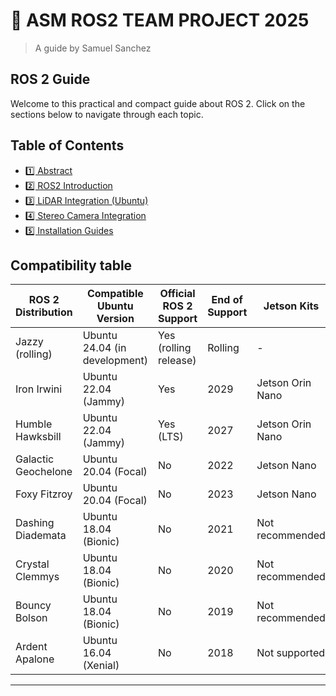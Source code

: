 
# 🤖 ASM ROS2 TEAM PROJECT 2025
> A guide by Samuel Sanchez
##  ROS 2 Guide

Welcome to this practical and compact guide about ROS 2. Click on the sections below to navigate through each topic.

## Table of Contents

- [1️⃣ Abstract](01_abstract.md)
- [2️⃣ ROS2 Introduction](02_ros_intro.md)
- [3️⃣ LiDAR Integration (Ubuntu)](03_lidar.md)
- [4️⃣ Stereo Camera Integration](04_stereo_cam.md)
- [5️⃣ Installation Guides](05_installations.md)


## Compatibility table

| ROS 2 Distribution     | Compatible Ubuntu Version          | Official ROS 2 Support | End of Support | Jetson Kits        | MATLAB         |
|------------------------|------------------------------------|------------------------|----------------|--------------------|----------------|
| Jazzy (rolling)        | Ubuntu 24.04 (in development)      | Yes (rolling release) | Rolling        | -                  | Not yet        |
| Iron Irwini            | Ubuntu 22.04 (Jammy)               | Yes                   | 2029           | Jetson Orin Nano   | Planned/Partial|
| Humble Hawksbill       | Ubuntu 22.04 (Jammy)               | Yes (LTS)             | 2027           | Jetson Orin Nano   | Yes            |
| Galactic Geochelone    | Ubuntu 20.04 (Focal)               | No                    | 2022           | Jetson Nano        | Yes            |
| Foxy Fitzroy           | Ubuntu 20.04 (Focal)               | No                    | 2023           | Jetson Nano        | Yes            |
| Dashing Diademata      | Ubuntu 18.04 (Bionic)              | No                    | 2021           | Not recommended    | Legacy         |
| Crystal Clemmys        | Ubuntu 18.04 (Bionic)              | No                    | 2020           | Not recommended    | No             |
| Bouncy Bolson          | Ubuntu 18.04 (Bionic)              | No                    | 2019           | Not recommended    | No             |
| Ardent Apalone         | Ubuntu 16.04 (Xenial)              | No                    | 2018           | Not supported      | No             |

---
